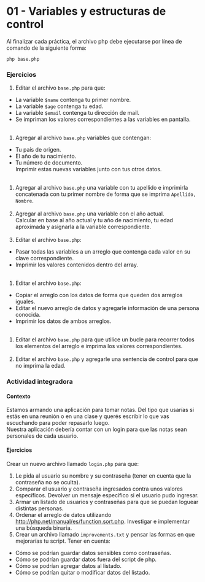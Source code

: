 # 01 - Variables y estructuras de control

Al finalizar cada práctica, el archivo php debe ejecutarse por línea de comando de la siguiente forma:
```shell
php base.php
```

### Ejercicios
1. Editar el archivo `base.php` para que:
 - La variable `$name` contenga tu primer nombre.
 - La variable `$age` contenga tu edad.
 - La variable `$email` contenga tu dirección de mail.
 - Se impriman los valores correspondientes a las variables en pantalla.<br><br>
1. Agregar al archivo `base.php` variables que contengan:
 - Tu país de origen.
 - El año de tu nacimiento.
 - Tu número de documento.<br>Imprimir estas nuevas variables junto con tus otros datos.<br><br>
1. Agregar al archivo `base.php` una variable con tu apellido e imprimirla concatenada con tu primer nombre de forma que se imprima `Apellido, Nombre`.<br><br>
1. Agregar al archivo `base.php` una variable con el año actual.<br>
Calcular en base al año actual y tu año de nacimiento, tu edad aproximada y asignarla a la variable correspondiente.<br><br>
1. Editar el archivo `base.php`:
 - Pasar todas las variables a un arreglo que contenga cada valor en su clave correspondiente.
 - Imprimir los valores contenidos dentro del array.<br><br>
1. Editar el archivo `base.php`:
 - Copiar el arreglo con los datos de forma que queden dos arreglos iguales.
 - Editar el nuevo arreglo de datos y agregarle información de una persona conocida.
 - Imprimir los datos de ambos arreglos.<br><br>
1. Editar el archivo `base.php` para que utilice un bucle para recorrer todos los elementos del arreglo e imprima los valores correspondientes.<br><br>
1. Editar el archivo `base.php` y agregarle una sentencia de control para que no imprima la edad.

### Actividad integradora
#### Contexto
Estamos armando una aplicación para tomar notas. Del tipo que usarías si estás en una reunión o en una clase y querés escribir lo que vas escuchando para poder repasarlo luego.<br>
Nuestra aplicación debería contar con un login para que las notas sean personales de cada usuario.

#### Ejercicios
Crear un nuevo archivo llamado `login.php` para que:

1. Le pida al usuario su nombre y su contraseña (tener en cuenta que la contraseña no se oculta).
2. Comparar el usuario y contraseña ingresados contra unos valores específicos. Devolver un mensaje específico si el usuario pudo ingresar.
3. Armar un listado de usuarios y contraseñas para que se puedan loguear distintas personas.
4. Ordenar el arreglo de datos utilizando <http://php.net/manual/es/function.sort.php>. Investigar e implementar una búsqueda binaria.
5. Crear un archivo llamado `improvements.txt` y pensar las formas en que mejorarías tu script. Tener en cuenta:
- Cómo se podrían guardar datos sensibles como contraseñas.
- Cómo se podrían guardar datos fuera del script de php.
- Cómo se podrían agregar datos al listado.
- Cómo se podrían quitar o modificar datos del listado.
